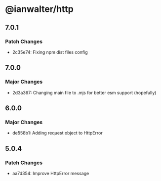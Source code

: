 # @ianwalter/http

## 7.0.1

### Patch Changes

- 2c35e74: Fixing npm dist files config

## 7.0.0

### Major Changes

- 2d3a367: Changing main file to .mjs for better esm support (hopefully)

## 6.0.0

### Major Changes

- de558b1: Adding request object to HttpError

## 5.0.4

### Patch Changes

- aa7d354: Improve HttpError message
